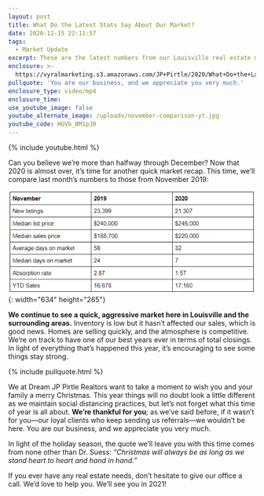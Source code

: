 ```yaml
---
layout: post
title: What Do the Latest Stats Say About Our Market?
date: 2020-12-15 22:11:57
tags:
  - Market Update
excerpt: These are the latest numbers from our Louisville real estate market.
enclosure: >-
  https://vyralmarketing.s3.amazonaws.com/JP+Pirtle/2020/What+Do+the+Latest+Stats+Say+About+Our+Market_.mp4
pullquote: 'You are our business, and we appreciate you very much.'
enclosure_type: video/mp4
enclosure_time:
use_youtube_image: false
youtube_alternate_image: /uploads/november-comparison-yt.jpg
youtube_code: HGVb_BM1pJ0
---
```


{% include youtube.html %}

Can you believe we’re more than halfway through December? Now that 2020 is almost over, it’s time for another quick market recap. This time, we’ll compare last month’s numbers to those from November 2019:&nbsp;

![](/uploads/1-1.PNG){: width="634" height="265"}

**We continue to see a quick, aggressive market here in Louisville and the surrounding areas.** Inventory is low but it hasn’t affected our sales, which is good news. Homes are selling quickly, and the atmosphere is competitive. We’re on track to have one of our best years ever in terms of total closings. In light of everything that’s happened this year, it’s encouraging to see some things stay strong.&nbsp;

{% include pullquote.html %}

We at Dream JP Pirtle Realtors want to take a moment to wish you and your family a merry Christmas. This year things will no doubt look a little different as we maintain social distancing practices, but let’s not forget what this time of year is all about. **We’re thankful for you**; as we’ve said before, if it wasn’t for you—our loyal clients who keep sending us referrals—we wouldn’t be here. You are our business, and we appreciate you very much.&nbsp;

In light of the holiday season, the quote we’ll leave you with this time comes from none other than Dr. Suess: *“Christmas will always be as long as we stand heart to heart and hand in hand.”*

If you ever have any real estate needs, don’t hesitate to give our office a call. We’d love to help you. We’ll see you in 2021\!
